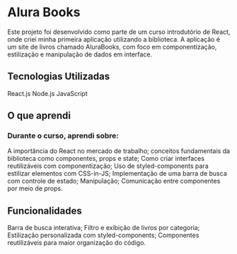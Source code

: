 # Alura Books
Este projeto foi desenvolvido como parte de um curso introdutório de React, onde criei minha primeira aplicação utilizando a biblioteca. A aplicação é um site de livros chamado AluraBooks, com foco em componentização, estilização e manipulação de dados em interface.

## Tecnologias Utilizadas
React.js
Node.js
JavaScript 

## O que aprendi
### Durante o curso, aprendi sobre:
A importância do React no mercado de trabalho; conceitos fundamentais da biblioteca como componentes, props e state; Como criar interfaces reutilizáveis com componentização;  Uso de styled-components para estilizar elementos com CSS-in-JS; Implementação de uma barra de busca com controle de estado; Manipulação; Comunicação entre componentes por meio de props. 

## Funcionalidades
Barra de busca interativa; Filtro e exibição de livros por categoria; Estilização personalizada com styled-components; Componentes reutilizáveis para maior organização do código.
